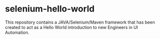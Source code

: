 # selenium-hello-world
This repository contains a JAVA/Selenium/Maven framework that has been created to act as a Hello World introduction to new Engineers in UI Automation.

